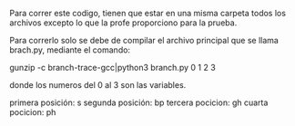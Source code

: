 Para correr este codigo, tienen que estar en una misma carpeta todos los archivos excepto lo que la profe proporciono para la prueba.


Para correrlo solo se debe de compilar el archivo principal que se llama brach.py, mediante el comando:


gunzip -c branch-trace-gcc|python3 branch.py 0 1 2 3


donde los numeros del 0 al 3 son las variables.

primera posición: s
segunda posición: bp
tercera pocicion: gh
cuarta pocicion: ph
